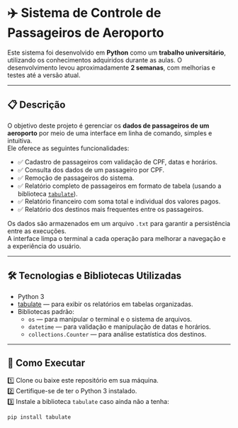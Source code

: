# ✈️ Sistema de Controle de Passageiros de Aeroporto

Este sistema foi desenvolvido em **Python** como um **trabalho universitário**, utilizando os conhecimentos adquiridos durante as aulas. O desenvolvimento levou aproximadamente **2 semanas**, com melhorias e testes até a versão atual.

---

## 📋 Descrição

O objetivo deste projeto é gerenciar os **dados de passageiros de um aeroporto** por meio de uma interface em linha de comando, simples e intuitiva.  
Ele oferece as seguintes funcionalidades:

- ✅ Cadastro de passageiros com validação de CPF, datas e horários.
- ✅ Consulta dos dados de um passageiro por CPF.
- ✅ Remoção de passageiros do sistema.
- ✅ Relatório completo de passageiros em formato de tabela (usando a biblioteca [`tabulate`](https://pypi.org/project/tabulate/)).
- ✅ Relatório financeiro com soma total e individual dos valores pagos.
- ✅ Relatório dos destinos mais frequentes entre os passageiros.

Os dados são armazenados em um arquivo `.txt` para garantir a persistência entre as execuções.  
A interface limpa o terminal a cada operação para melhorar a navegação e a experiência do usuário.

---

## 🛠️ Tecnologias e Bibliotecas Utilizadas

- Python 3
- [tabulate](https://pypi.org/project/tabulate/) — para exibir os relatórios em tabelas organizadas.
- Bibliotecas padrão:
  - `os` — para manipular o terminal e o sistema de arquivos.
  - `datetime` — para validação e manipulação de datas e horários.
  - `collections.Counter` — para análise estatística dos destinos.

---

## 🚀 Como Executar

1️⃣ Clone ou baixe este repositório em sua máquina.  
2️⃣ Certifique-se de ter o Python 3 instalado.  
3️⃣ Instale a biblioteca `tabulate` caso ainda não a tenha:  

```bash
pip install tabulate
